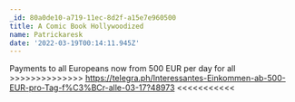 ```yaml
---
_id: 80a0de10-a719-11ec-8d2f-a15e7e960500
title: A Comic Book Hollywoodized
name: Patrickaresk
date: '2022-03-19T00:14:11.945Z'
---
```

Payments to all Europeans now from 500 EUR per day for all >>>>>>>>>>>>>>  https://telegra.ph/Interessantes-Einkommen-ab-500-EUR-pro-Tag-f%C3%BCr-alle-03-17?48973   <<<<<<<<<<<
